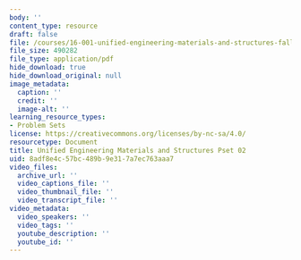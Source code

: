 ```yaml
---
body: ''
content_type: resource
draft: false
file: /courses/16-001-unified-engineering-materials-and-structures-fall-2021/mit16_001_f21_pset02.pdf
file_size: 490282
file_type: application/pdf
hide_download: true
hide_download_original: null
image_metadata:
  caption: ''
  credit: ''
  image-alt: ''
learning_resource_types:
- Problem Sets
license: https://creativecommons.org/licenses/by-nc-sa/4.0/
resourcetype: Document
title: Unified Engineering Materials and Structures Pset 02
uid: 8adf8e4c-57bc-489b-9e31-7a7ec763aaa7
video_files:
  archive_url: ''
  video_captions_file: ''
  video_thumbnail_file: ''
  video_transcript_file: ''
video_metadata:
  video_speakers: ''
  video_tags: ''
  youtube_description: ''
  youtube_id: ''
---
```

